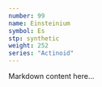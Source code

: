 ```yaml
---
number: 99
name: Einsteinium
symbol: Es
stp: synthetic
weight: 252
series: "Actinoid"
---
```


Markdown content here...

